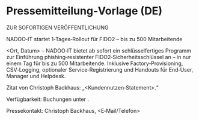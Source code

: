 # Pressemitteilung‑Vorlage (DE)

ZUR SOFORTIGEN VERÖFFENTLICHUNG

NADOO‑IT startet 1‑Tages‑Rollout für FIDO2 – bis zu 500 Mitarbeitende

<Ort, Datum> – NADOO‑IT bietet ab sofort ein schlüsselfertiges Programm zur Einführung phishing‑resistenter FIDO2‑Sicherheitsschlüssel an – in nur einem Tag für bis zu 500 Mitarbeitende. Inklusive Factory‑Provisioning, CSV‑Logging, optionaler Service‑Registrierung und Handouts für End‑User, Manager und Helpdesk.

Zitat von Christoph Backhaus: „<Kundennutzen‑Statement>.“

Verfügbarkeit: Buchungen unter <LP URL>.

Pressekontakt: Christoph Backhaus, <E‑Mail/Telefon>
